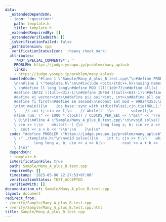 ```yaml
---
data:
  _extendedDependsOn:
  - icon: ':question:'
    path: template.h
    title: template.h
  _extendedRequiredBy: []
  _extendedVerifiedWith: []
  _isVerificationFailed: false
  _pathExtension: cpp
  _verificationStatusIcon: ':heavy_check_mark:'
  attributes:
    '*NOT_SPECIAL_COMMENTS*': ''
    PROBLEM: https://judge.yosupo.jp/problem/many_aplusb
    links:
    - https://judge.yosupo.jp/problem/many_aplusb
  bundledCode: "#line 1 \"Sample/Many_A_plus_B.test.cpp\"\n#define PROBLEM \"https://judge.yosupo.jp/problem/many_aplusb\"\
    \n\n#line 2 \"template.h\"\n\n#include <bits/stdc++.h>\nusing namespace std;\n\
    \ \n#define ll long long\n#define MOD (ll)(1e9+7)\n#define all(x) (x).begin(),(x).end()\n\
    #define INF32 ((1ull<<31)-1)\n#define INF64 ((1ull<<63)-1)\n#define inf (ll)1e18\n\
    #define vi vector<int>\n#define pii pair<int, int>\n#define pll pair<ll, ll>\n\
    #define fi first\n#define se second\n\nconst int mod = 998244353;\n\nvoid solve();\n\
    \nint main(){\n    ios_base::sync_with_stdio(false);cin.tie(NULL);\n    // cin.exceptions(cin.failbit);\n\
    \    // int t; cin >> t;\n    // while(t--)\n        solve();\n    cerr << \"\\\
    nTime run: \" << 1000 * clock() / CLOCKS_PER_SEC << \"ms\" << '\\n';\n    return\
    \ 0;\n}\n#line 4 \"Sample/Many_A_plus_B.test.cpp\"\n\nvoid solve(){\n    int t;\
    \ cin >> t;\n    while(t--) {\n        long long a, b; cin >> a >> b;\n      \
    \  cout << a + b << '\\n';\n    }\n}\n"
  code: "#define PROBLEM \"https://judge.yosupo.jp/problem/many_aplusb\"\n\n#include\
    \ \"../template.h\"\n\nvoid solve(){\n    int t; cin >> t;\n    while(t--) {\n\
    \        long long a, b; cin >> a >> b;\n        cout << a + b << '\\n';\n   \
    \ }\n}"
  dependsOn:
  - template.h
  isVerificationFile: true
  path: Sample/Many_A_plus_B.test.cpp
  requiredBy: []
  timestamp: '2025-05-06 22:27:53+07:00'
  verificationStatus: TEST_ACCEPTED
  verifiedWith: []
documentation_of: Sample/Many_A_plus_B.test.cpp
layout: document
redirect_from:
- /verify/Sample/Many_A_plus_B.test.cpp
- /verify/Sample/Many_A_plus_B.test.cpp.html
title: Sample/Many_A_plus_B.test.cpp
---
```

